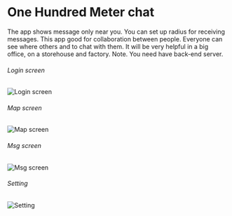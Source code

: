 One Hundred Meter chat
======================
The app shows message only near you.
You can set up radius for receiving messages.
This app good for collaboration between people.
Everyone can see where others and to chat with them.
It will be very helpful in a big office, on a storehouse and factory.
Note. You need have back-end server.

###### Login screen
![Login screen](/screenshots/Screenshot1.png?raw=true "Login screen")

###### Map screen
![Map screen](/screenshots/Screenshot2.png?raw=true "Map screen")

###### Msg screen
![Msg screen](/screenshots/Screenshot3.png?raw=true "Msg screen")

###### Setting
![Setting](/screenshots/Screenshot4.png?raw=true "Settings")

